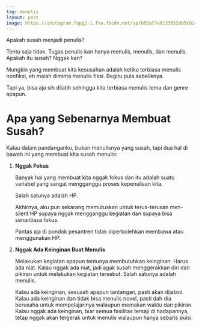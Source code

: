 ```yaml
---
tag: menulis
layout: post
image: https://instagram.fupg2-1.fna.fbcdn.net/vp/b05af7e0133652d95c8244c14f80979c/5CE59746/t51.2885-15/e35/51052233_2172822769407288_1136470000529019047_n.jpg?_nc_ht=instagram.fupg2-1.fna.fbcdn.net&_nc_cat=100
---
```


Apakah susah menjadi penulis?

Tentu saja tidak. Tugas penulis kan hanya menulis, menulis, dan menulis. Apakah itu susah? Nggak kan?

Mungkin yang membuat kita kesusahan adalah ketika terbiasa menulis nonfiksi, eh malah diminta menulis fiksi. Begitu pula sebaliknya.

Tapi ya, bisa aja sih dilatih sehingga kita terbiasa menulis tema dan genre apapun.

# Apa yang Sebenarnya Membuat Susah?

Kalau dalam pandanganku, bukan menulisnya yang susah, tapi dua hal di bawah ini yang membuat kita susah menulis:

1. **Nggak Fokus**

	Banyak hal yang membuat kita nggak fokus dan itu adalah suatu variabel yang sangat mengganggu proses kepenulisan kita.

	Salah satunya adalah HP.

	Akhirnya, aku pun sekarang memutuskan untuk terus-terusan men-silent HP supaya nggak mengganggu kegiatan dan supaya bisa senantiasa fokus.

	Pantas aja di pondok pesantren tidak diperbolehkan membawa atau menggunakan HP.

2. **Nggak Ada Keinginan Buat Menulis**

	Melakukan kegiatan apapun tentunya membutuhkan keinginan. Harus ada niat. Kalau nggak ada niat, jadi agak susah menggerakkan diri dan pikiran untuk melakukan kegiatan tersebut. Salah satunya adalah menulis.

	Kalau ada keinginan, sesusah apapun tantangan, pasti akan dijalani. Kalau ada keinginan dan tidak bisa menulis novel, pasti dah dia berusaha untuk mempelajarinya walaupun memakan waktu dan pikiran. Kalau nggak ada keinginan, biar semua fasilitas tersaji di hadapannya, tetap nggak akan tergerak untuk menulis walaupun hanya sebaris puisi.